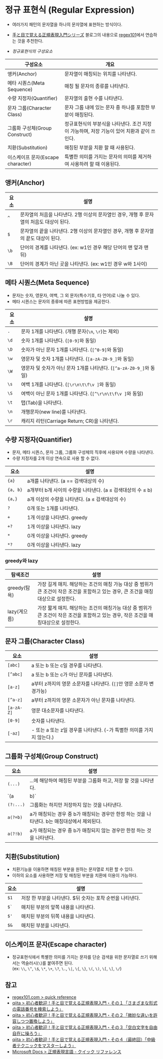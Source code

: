 # 정규 표현식 (Regular Expression)
- 여러가지 패턴의 문자열을 하나의 문자열에 표현하는 방식이다.
- [手と目で覚える正規表現入門シリーズ](https://qiita.com/jnchito/items/893c887fbf19e17d3ff9) 블로그의 내용으로 [regex101](https://regex101.com/)에서 연습하는 것을 추천한다.

- *정규표현식의 구성요소*

구성요소 | 개요
--------|------
앵커(Anchor) | 문자열이 매칭되는 위치를 나타낸다.
메타 시퀀스(Meta Sequence) | 매칭 될 문자의 종류를 나타낸다.
수량 지정자(Quantifier) | 문자열의 출현 수를 나타낸다.
문자 그룹(Character Class) | 문자 그룹 내에 있는 문자 중 하나를 포함한 부분이 매칭된다.
그룹화 구성체(Group Construct) | 정규표현식의 부분식을 나타낸다. 조건 지정이 가능하며, 저장 기능이 있어 치환과 같이 쓰인다.
치환(Substitution) | 매칭된 부분을 치환 할 때 사용된다.
이스케이프 문자(Escape character) | 특별한 의미를 가지는 문자의 의미를 제거하여 사용하려 할 때 이용된다.

## 앵커(Anchor)

요소 | 설명
----|------
`^` | 문자열의 처음을 나타낸다. 2행 이상의 문자열인 경우, 개행 후 문자열의 처음도 대상이 된다.
`$` | 문자열의 끝을 나타낸다. 2행 이상의 문자열인 경우, 개행 후 문자열의 끝도 대상이 된다.
`\b` | 단어의 경계를 나타낸다. (ex: w1인 경우 해당 단어의 맨 앞과 맨 뒤)
`\B` | 단어의 경계가 아닌 곳을 나타낸다. (ex: w1인 경우 w와 1사이)

## 메타 시퀀스(Meta Sequence)
- 문자는 숫자, 영문자, 여백, 그 외 문자(특수기호, 타 언어)로 나눌 수 있다.
- 메타 시퀀스는 문자의 종류에 따른 표현방법을 제공한다.

요소 | 설명
----|------
`.` | 문자 1개를 나타낸다. (개행 문자(`\n`, `\r`)는 제외)
`\d` | 숫자 1개를 나타낸다. (`[0-9]`와 동일)
`\D` | 숫자가 아닌 문자 1개를 나타낸다. (`[^0-9]`와 동일)
`\w` | 영문자 및 숫자 1개를 나타낸다. (`[a-zA-Z0-9_]`와 동일)
`\W` | 영문자 및 숫자가 아닌 문자 1개를 나타낸다. (`[^a-zA-Z0-9_]`와 동일)
`\s` | 여백 1개를 나타낸다. (`[\r\n\t\f\v ]`와 동일)
`\S` | 여백이 아닌 문자 1개를 나타낸다. (`[^\r\n\t\f\v ]`와 동일)
`\t` | 탭(Tab)을 나타낸다.
`\n` | 개행문자(new line)를 나타낸다.
`\r` | 캐리지 리턴(Carriage Return; CR)을 나타낸다.

## 수량 지정자(Quantifier)
- 문자, 메타 시퀀스, 문자 그룹, 그룹화 구성체의 직후에 사용되며 수량을 나타낸다.
- 수량 지정자를 2개 이상 연속으로 사용 할 수 없다.

요소 | 설명
----|------
`{a}` | a개를 나타낸다. (a == 검색대상의 수)
`{a, b}` | a개부터 b개 사이의 수량을 나타낸다. (a ≤ 검색대상의 수 ≤ b)
`{a,}` | a개 이상의 수량을 나타낸다. (a ≤ 검색대상의 수)
`?` | 0개 또는 1개를 나타낸다.
`+` | 1개 이상을 나타낸다. greedy
`+?` | 1개 이상을 나타낸다. lazy
`*` | 0개 이상을 나타낸다. greedy
`*?` | 0개 이상을 나타낸다. lazy

### greedy와 lazy

탐색조건 | 설명
--------|-----
greedy(탐욕) | 가장 길게 매치. 해당하는 조건의 매칭 가능 대상 중 범위가 큰 조건이 작은 조건을 포함하고 있는 경우, 큰 조건을 매칭대상으로 설정한다.
lazy(게으름) | 가장 짧게 매치. 해당하는 조건의 매칭가능 대상 중 범위가 큰 조건이 작은 조건을 포함하고 있는 경우, 작은 조건을 매칭대상으로 설정한다.

## 문자 그룹(Character Class)

요소 | 설명
----|------
`[abc]` | a 또는 b 또는 c일 경우를 나타낸다.
`[^abc]` | a 또는 b 또는 c가 아닌 문자를 나타낸다.
`[a-z]` | a부터 z까지의 영문 소문자를 나타낸다. (`[]`안 영문 소문자 변경가능)
`[^a-z]` | a부터 z까지의 영문 소문자가 아닌 문자를 나타낸다.
`[a-zA-Z]` | 영문 대소문자를 나타낸다.
`[0-9]` | 숫자를 나타낸다.
`[-az]` | - 또는 a 또는 z일 경우를 나타낸다. (-가 특별한 의미를 가지지 않는다.)

## 그룹화 구성체(Group Construct)

요소 | 설명
----|------
`(...)` | ...에 해당하여 매칭된 부분을 그룹화 하고, 저장 할 것을 나타낸다.
`(a|b)` | a에 해당하거나 b에 해당하는 경우를 나타낸다. 매칭될 경우 저장된다.
`(?:...)` | 그룹화는 하지만 저장하지 않는 것을 나타낸다.
`a(?=b)` | a가 매칭되는 경우 중 b가 매칭되는 경우만 한정 하는 것을 나타낸다. b는 매칭대상에서 제외된다.
`a(?!b)` | a가 매칭되는 경우 중 b가 매칭되지 않는 경우만 한정 하는 것을 나타낸다.

## 치환(Substitution)
- 치환기능을 이용하면 매칭된 부분을 원하는 문자열로 치환 할 수 있다.
- 이하의 요소를 사용하면 저장 및 매칭된 부분을 치환에 이용이 가능하다.

요소 | 설명
----|-------
`$1` | 저장 한 부분을 나타낸다. $뒤 숫자는 포착 순번을 나타낸다.
<code>$`</code> | 매치된 부분의 앞쪽 내용을 나타낸다.
`$'` | 매치된 부분의 뒤쪽 내용을 나타낸다.
`$&` | 매치된 부분을 나타낸다.

## 이스케이프 문자(Escape character)
- 정규표현식에서 특별한 의미를 가지는 문자를 단순 검색을 위한 문자열로 쓰기 위해서는 역슬러시(`\`)를 붙여주면 된다.  
  (ex: `\\`, `\^`, `\$`, `\*`, `\+`, `\?`, `\.`, `\|`, `\{`, `\}`, `\(`, `\)`, `\[`, `\]`, `\/`)

## 참고
- [regex101.com > quick reference](https://regex101.com/)
- [qiita > 初心者歓迎！手と目で覚える正規表現入門・その１「さまざまな形式の電話番号を検索しよう」](https://qiita.com/jnchito/items/893c887fbf19e17d3ff9)
- [qiita > 初心者歓迎！手と目で覚える正規表現入門・その２「微妙な違いを許容しつつ置換しよう」](https://qiita.com/jnchito/items/64c3fdc53766ac6f2008)
- [qiita > 初心者歓迎！手と目で覚える正規表現入門・その３「空白文字を自由自在に操ろう」](https://qiita.com/jnchito/items/6f0c885c1c4929092578)
- [qiita > 初心者歓迎！手と目で覚える正規表現入門・その４（最終回）「中級者テクニックをマスターしよう」](https://qiita.com/jnchito/items/b0839f4f4651c29da408)
- [Microsoft Docs > 正規表現言語 - クイック リファレンス](https://docs.microsoft.com/ja-jp/dotnet/standard/base-types/regular-expression-language-quick-reference)
